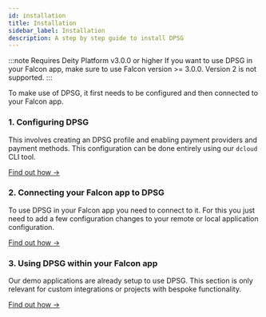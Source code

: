 ```yaml
---
id: installation
title: Installation
sidebar_label: Installation
description: A step by step guide to install DPSG
---
```


:::note Requires Deity Platform v3.0.0 or higher
If you want to use DPSG in your Falcon app, make sure to use Falcon version >= 3.0.0. Version 2 is not supported.
:::

To make use of DPSG, it first needs to be configured and then connected to your Falcon app.

### 1. Configuring DPSG 

This involves creating an DPSG profile and enabling payment providers and payment methods.
This configuration can be done entirely using our `dcloud` CLI tool.

[Find out how →](config)

### 2. Connecting your Falcon app to DPSG

To use DPSG in your Falcon app you need to connect to it. For this you just need to add a few configuration changes to your remote or local application configuration.

[Find out how →](connect)

### 3. Using DPSG within your Falcon app

Our demo applications are already setup to use DPSG. This section is only relevant for custom integrations or projects with bespoke functionality.

[Find out how →](usage)
